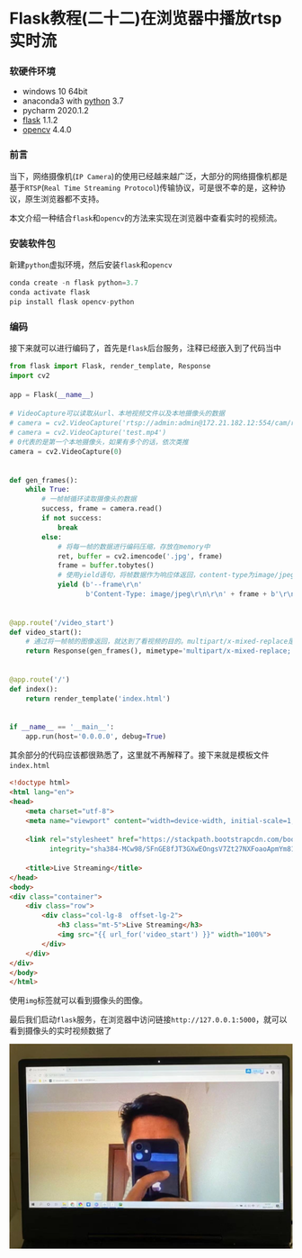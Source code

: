 # Flask教程(二十二)在浏览器中播放rtsp实时流

### 软硬件环境

- windows 10 64bit
- anaconda3 with [python](https://xugaoxiang.com/tag/python/) 3.7
- pycharm 2020.1.2
- [flask](https://xugaoxiang.com/tag/flask/) 1.1.2
- [opencv](https://xugaoxiang.com/tag/opencv/) 4.4.0

### 前言

当下，网络摄像机(`IP Camera`)的使用已经越来越广泛，大部分的网络摄像机都是基于`RTSP`(`Real Time Streaming Protocol`)传输协议，可是很不幸的是，这种协议，原生浏览器都不支持。

本文介绍一种结合`flask`和`opencv`的方法来实现在浏览器中查看实时的视频流。

### 安装软件包

新建`python`虚拟环境，然后安装`flask`和`opencv`

```python
conda create -n flask python=3.7
conda activate flask
pip install flask opencv-python
```

### 编码

接下来就可以进行编码了，首先是`flask`后台服务，注释已经嵌入到了代码当中

```python
from flask import Flask, render_template, Response
import cv2

app = Flask(__name__)

# VideoCapture可以读取从url、本地视频文件以及本地摄像头的数据
# camera = cv2.VideoCapture('rtsp://admin:admin@172.21.182.12:554/cam/realmonitor?channel=1&subtype=1')
# camera = cv2.VideoCapture('test.mp4')
# 0代表的是第一个本地摄像头，如果有多个的话，依次类推
camera = cv2.VideoCapture(0)


def gen_frames():
    while True:
        # 一帧帧循环读取摄像头的数据
        success, frame = camera.read()
        if not success:
            break
        else:
            # 将每一帧的数据进行编码压缩，存放在memory中
            ret, buffer = cv2.imencode('.jpg', frame)
            frame = buffer.tobytes()
            # 使用yield语句，将帧数据作为响应体返回，content-type为image/jpeg
            yield (b'--frame\r\n'
                   b'Content-Type: image/jpeg\r\n\r\n' + frame + b'\r\n')


@app.route('/video_start')
def video_start():
    # 通过将一帧帧的图像返回，就达到了看视频的目的。multipart/x-mixed-replace是单次的http请求-响应模式，如果网络中断，会导致视频流异常终止，必须重新连接才能恢复
    return Response(gen_frames(), mimetype='multipart/x-mixed-replace; boundary=frame')


@app.route('/')
def index():
    return render_template('index.html')


if __name__ == '__main__':
    app.run(host='0.0.0.0', debug=True)
```

其余部分的代码应该都很熟悉了，这里就不再解释了。接下来就是模板文件`index.html`

```html
<!doctype html>
<html lang="en">
<head>
    <meta charset="utf-8">
    <meta name="viewport" content="width=device-width, initial-scale=1, shrink-to-fit=no">

    <link rel="stylesheet" href="https://stackpath.bootstrapcdn.com/bootstrap/4.1.3/css/bootstrap.min.css"
          integrity="sha384-MCw98/SFnGE8fJT3GXwEOngsV7Zt27NXFoaoApmYm81iuXoPkFOJwJ8ERdknLPMO" crossorigin="anonymous">

    <title>Live Streaming</title>
</head>
<body>
<div class="container">
    <div class="row">
        <div class="col-lg-8  offset-lg-2">
            <h3 class="mt-5">Live Streaming</h3>
            <img src="{{ url_for('video_start') }}" width="100%">
        </div>
    </div>
</div>
</body>
</html>
```

使用`img`标签就可以看到摄像头的图像。

最后我们启动`flask`服务，在浏览器中访问链接`http://127.0.0.1:5000`，就可以看到摄像头的实时视频数据了

![flask-opencv-streaming](https://github.com/waws520waws/waws_flask/blob/main/flask/images/%E5%BE%AE%E4%BF%A1%E5%9B%BE%E7%89%87_20210217115824.jpg)
